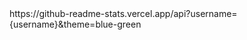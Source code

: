 <div>
  https://github-readme-stats.vercel.app/api?username={username}&theme=blue-green
  
  
  </div>
